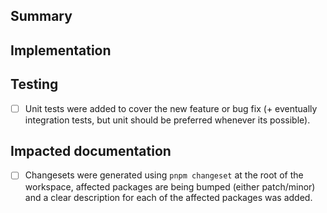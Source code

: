 <!--------------------------------------------------------------------------
👉 STEP 1: We thoughtfully review both implementation AND feature design.
     If you are making a nontrivial change, it's recommended to first create
     a GitHub issue and get feedback on your proposed design.
--------------------------------------------------------------------------->

## Summary

<!--------------------------------------------------------------------------
👉 STEP 2: In a few sentences, write a summary explaining:

     From the perspective of an end user, what problem are you solving?
     What did you change?

     If you already described the problem in some issue, no need to repeat here,
     you can add the magic phrase "Fixes #1234" to automatically link and close 
     the issue #1234 when your PR is merged.
--------------------------------------------------------------------------->

## Implementation

<!--------------------------------------------------------------------------
👉 STEP 3: Provide additional details about your fix or feature:

     How did you solve the problem?
     Mention any alternate approaches you considered.
     Did you completely solve the problem, or are some cases not handled yet?
     Does this change break backwards compatibility?
     Could any aspects of your change impact performance?
--------------------------------------------------------------------------->

## Testing

<!--------------------------------------------------------------------------
👉 STEP 4: What test cases did you use to validate your work? Did you write unit or
    integration tests?
--------------------------------------------------------------------------->

- [ ] Unit tests were added to cover the new feature or bug fix (+ eventually integration tests, but unit should be preferred whenever its possible).

## Impacted documentation

<!--------------------------------------------------------------------------
👉 STEP 5: skott is using changesets so if this PR introduces a new behavior or fixes a bug 
    a changeset should be generated using `pnpm changeset` at the root of the workspace.
--------------------------------------------------------------------------->

- [ ] Changesets were generated using `pnpm changeset` at the root of the workspace, affected packages are being bumped (either patch/minor) and a clear description for each of the affected packages was added.
